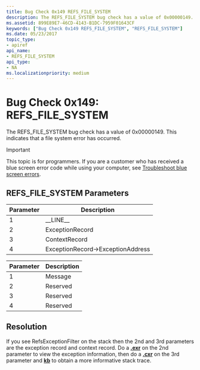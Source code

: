 ```yaml
---
title: Bug Check 0x149 REFS_FILE_SYSTEM
description: The REFS_FILE_SYSTEM bug check has a value of 0x00000149. This indicates that a file system error has occurred.
ms.assetid: 899E89E7-46CD-4143-B1DC-7959F01643CF
keywords: ["Bug Check 0x149 REFS_FILE_SYSTEM", "REFS_FILE_SYSTEM"]
ms.date: 05/23/2017
topic_type:
- apiref
api_name:
- REFS_FILE_SYSTEM
api_type:
- NA
ms.localizationpriority: medium
---
```


# Bug Check 0x149: REFS\_FILE\_SYSTEM


The REFS\_FILE\_SYSTEM bug check has a value of 0x00000149. This indicates that a file system error has occurred.

> [!IMPORTANT]
> This topic is for programmers. If you are a customer who has received a blue screen error code while using your computer, see [Troubleshoot blue screen errors](https://www.windows.com/stopcode).


## REFS\_FILE\_SYSTEM Parameters


| Parameter | Description                          |
|-----------|--------------------------------------|
| 1         | \_\_LINE\_\_                         |
| 2         | ExceptionRecord                      |
| 3         | ContextRecord                        |
| 4         | ExceptionRecord-&gt;ExceptionAddress |

 

| Parameter | Description |
|-----------|-------------|
| 1         | Message     |
| 2         | Reserved    |
| 3         | Reserved    |
| 4         | Reserved    |

 

Resolution
----------

If you see RefsExceptionFilter on the stack then the 2nd and 3rd parameters are the exception record and context record. Do a [**.exr**](https://docs.microsoft.com/windows-hardware/drivers/debugger/-exr--display-exception-record-) on the 2nd parameter to view the exception information, then do a [**.cxr**](https://docs.microsoft.com/windows-hardware/drivers/debugger/-cxr--display-context-record-) on the 3rd parameter and [**kb**](https://docs.microsoft.com/windows-hardware/drivers/debugger/k--kb--kc--kd--kp--kp--kv--display-stack-backtrace-) to obtain a more informative stack trace.

 

 




